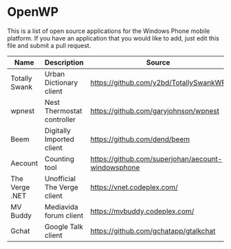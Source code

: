 # OpenWP

This is a list of open source applications for the Windows Phone mobile platform. If you have an application that you would like to add, just edit this file and submit a pull request.

| Name| Description| Source|
|-----|------------|-------|
|Totally Swank|Urban Dictionary client|https://github.com/y2bd/TotallySwankWP|
|wpnest|Nest Thermostat controller|https://github.com/garyjohnson/wpnest|
|Beem|Digitally Imported client|https://github.com/dend/beem|
|Aecount|Counting tool|https://github.com/superjohan/aecount-windowsphone|
|The Verge .NET|Unofficial The Verge client|https://vnet.codeplex.com/|
|MV Buddy|Mediavida forum client|https://mvbuddy.codeplex.com/|
|Gchat|Google Talk client|https://github.com/gchatapp/gtalkchat|
